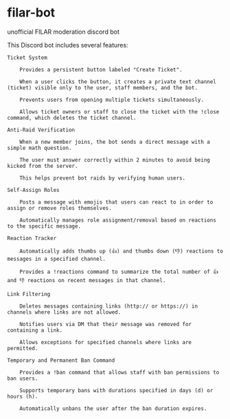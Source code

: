 # filar-bot
unofficial FILAR moderation discord bot

This Discord bot includes several features:

    Ticket System

        Provides a persistent button labeled "Create Ticket".

        When a user clicks the button, it creates a private text channel (ticket) visible only to the user, staff members, and the bot.

        Prevents users from opening multiple tickets simultaneously.

        Allows ticket owners or staff to close the ticket with the !close command, which deletes the ticket channel.

    Anti-Raid Verification

        When a new member joins, the bot sends a direct message with a simple math question.

        The user must answer correctly within 2 minutes to avoid being kicked from the server.

        This helps prevent bot raids by verifying human users.

    Self-Assign Roles

        Posts a message with emojis that users can react to in order to assign or remove roles themselves.

        Automatically manages role assignment/removal based on reactions to the specific message.

    Reaction Tracker

        Automatically adds thumbs up (👍) and thumbs down (👎) reactions to messages in a specified channel.

        Provides a !reactions command to summarize the total number of 👍 and 👎 reactions on recent messages in that channel.

    Link Filtering

        Deletes messages containing links (http:// or https://) in channels where links are not allowed.

        Notifies users via DM that their message was removed for containing a link.

        Allows exceptions for specified channels where links are permitted.

    Temporary and Permanent Ban Command

        Provides a !ban command that allows staff with ban permissions to ban users.

        Supports temporary bans with durations specified in days (d) or hours (h).

        Automatically unbans the user after the ban duration expires.
